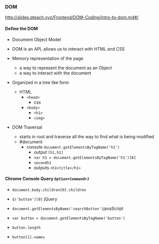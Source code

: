### DOM
http://slides.gteach.xyz/Frontend/DOM-Coding/intro-to-dom.md#/

#### Define the DOM
  - Document Object Model
  - DOM is an API, allows us to interact with HTML and CSS
  - Memory representation of the page
      - a way to represent the document as an Object
      - a way to interact with the document

  - Organized in a tree like form
    - HTML
      - `<head>`
        - css
      - `<body>`
        - `<h1>`
        - `<img>`


  - DOM Traversal
    - starts in root and traverse all the way to find what is being modified
    - #document
      - console `document.getElementsByTagName('h1')`
        - output `[h1,h1]`
        - `var h1 = document.getElementsByTagName('h1')[0]`
        - `secondh1`
        - outputs `<h1>title</h1>`



#### Chrome Console Query `Option+Command+J`
- `document.body.children[0].children`

- `$('button')[0]` jQuery
- `document.getElementsByName('searchButton')`javaScript


- `var button = document.getElementsByTagName('button')`
- `button.length`
- `button[1].names`
